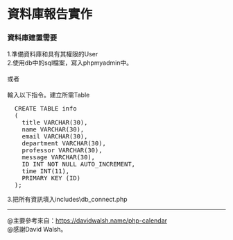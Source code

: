 <h1>資料庫報告實作</h1>
<h3>資料庫建置需要</h3>
1.準備資料庫和具有其權限的User<br>
2.使用db中的sql檔案，寫入phpmyadmin中。<br>
<br>
或者<br>
<br>
輸入以下指令。建立所需Table
<pre>
  CREATE TABLE info
  (
    title VARCHAR(30),
    name VARCHAR(30),
    email VARCHAR(30),
    department VARCHAR(30),
    professor VARCHAR(30),
    message VARCHAR(30),
    ID INT NOT NULL AUTO_INCREMENT,
    time INT(11),
    PRIMARY KEY (ID)
  );
</pre>
3.把所有資訊填入includes\db_connect.php

<hr>

@主要參考來自：https://davidwalsh.name/php-calendar<br>
@感謝David Walsh。
